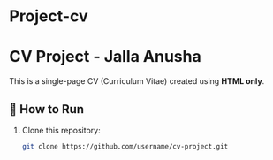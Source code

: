 # Project-cv
# CV Project - Jalla Anusha

This is a single-page CV (Curriculum Vitae) created using **HTML only**.

## 🚀 How to Run
1. Clone this repository:
   ```bash
   git clone https://github.com/username/cv-project.git
